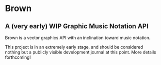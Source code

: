 # Brown

## A (very early) WIP Graphic Music Notation API

Brown is a vector graphics API with an inclination
toward music notation.

This project is in an extremely early stage, and should be
considered nothing but a publicly visible development journal
at this point. More details forthcoming!
